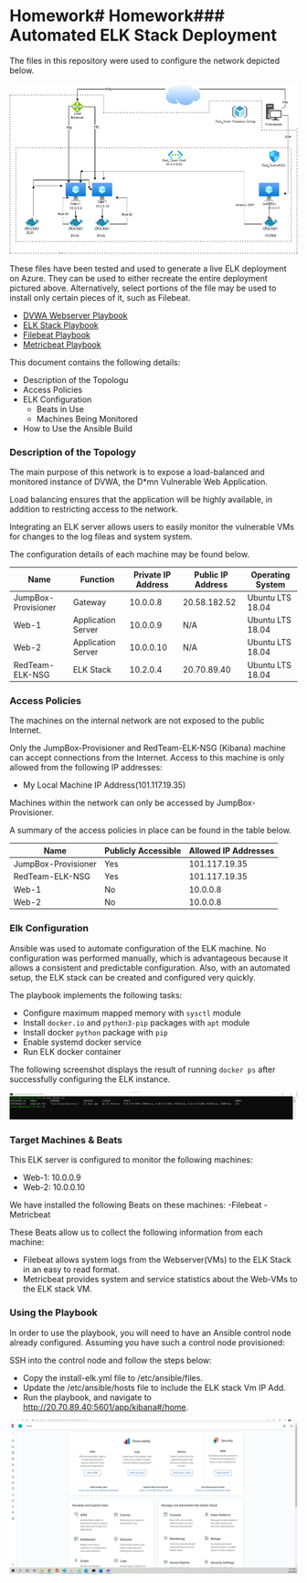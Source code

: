# Homework# Homework### Automated ELK Stack Deployment

The files in this repository were used to configure the network depicted below.

![](Diagrams/Gaurav's%20HW%2013.png)

These files have been tested and used to generate a live ELK deployment on Azure. They can be used to either recreate the entire deployment pictured above. Alternatively, select portions of the file may be used to install only certain pieces of it, such as Filebeat.

  - [DVWA Webserver Playbook](Scirpts/Ansible/playbook.yml)
  - [ELK Stack Playbook](Scirpts/ELK/install-elk.yml)
  - [Filebeat Playbook](Scirpts/Filebeat/Filebeat-playbook.yml)
  - [Metricbeat Playbook](Scirpts/Metricbeat/metricbeat-playbook.yml)
   

This document contains the following details:
- Description of the Topologu
- Access Policies
- ELK Configuration
  - Beats in Use
  - Machines Being Monitored
- How to Use the Ansible Build


### Description of the Topology

The main purpose of this network is to expose a load-balanced and monitored instance of DVWA, the D*mn Vulnerable Web Application.

Load balancing ensures that the application will be highly available, in addition to restricting access to the network.

Integrating an ELK server allows users to easily monitor the vulnerable VMs for changes to the log fileas and system system.

The configuration details of each machine may be found below.

| Name                 | Function           | Private IP Address | Public IP Address | Operating System |
|----------------------|--------------------|--------------------|-------------------|------------------|
| JumpBox-Provisioner  | Gateway            | 10.0.0.8           | 20.58.182.52      | Ubuntu LTS 18.04 |
| Web-1                | Application Server | 10.0.0.9           | N/A               | Ubuntu LTS 18.04 |
| Web-2                | Application Server | 10.0.0.10          | N/A               | Ubuntu LTS 18.04 |
| RedTeam-ELK-NSG      | ELK Stack          | 10.2.0.4           | 20.70.89.40       | Ubuntu LTS 18.04 |


### Access Policies

The machines on the internal network are not exposed to the public Internet. 

Only the JumpBox-Provisioner and RedTeam-ELK-NSG (Kibana) machine can accept connections from the Internet. Access to this machine is only allowed from the following IP addresses:
- My Local Machine IP Address(101.117.19.35)

Machines within the network can only be accessed by JumpBox-Provisioner.

A summary of the access policies in place can be found in the table below.

| Name                 | Publicly Accessible | Allowed IP Addresses |
|----------------------|---------------------|----------------------|
| JumpBox-Provisioner  | Yes                 | 101.117.19.35        |
| RedTeam-ELK-NSG      | Yes                 | 101.117.19.35        |
| Web-1                | No                  | 10.0.0.8             |
| Web-2                | No                  | 10.0.0.8             |


### Elk Configuration

Ansible was used to automate configuration of the ELK machine. No configuration was performed manually, which is advantageous 
because it allows a consistent and predictable configuration. Also, with an automated setup, the ELK stack
can be created and configured very quickly.

The playbook implements the following tasks:
- Configure maximum mapped memory with `sysctl` module
- Install `docker.io` and `python3-pip` packages with `apt` module
- Install docker `python` package with `pip`
- Enable systemd docker service
- Run ELK docker container 

The following screenshot displays the result of running `docker ps` after successfully configuring the ELK instance.

![](Diagrams/elk.png)

### Target Machines & Beats
This ELK server is configured to monitor the following machines:
- Web-1: 10.0.0.9
- Web-2: 10.0.0.10


We have installed the following Beats on these machines:
-Filebeat
-Metricbeat

These Beats allow us to collect the following information from each machine:
- Filebeat allows system logs from the Webserver(VMs) to the ELK Stack in an easy to read format.
- Metricbeat provides system and service statistics about the Web-VMs to the ELK stack VM.

### Using the Playbook
In order to use the playbook, you will need to have an Ansible control node already configured. Assuming you have such a control node provisioned: 

SSH into the control node and follow the steps below:
- Copy the install-elk.yml file to /etc/ansible/files.
- Update the /etc/ansible/hosts file to include the ELK stack Vm IP Add.
- Run the playbook, and navigate to http://20.70.89.40:5601/app/kibana#/home.

![](Diagrams/Kibana.png)


